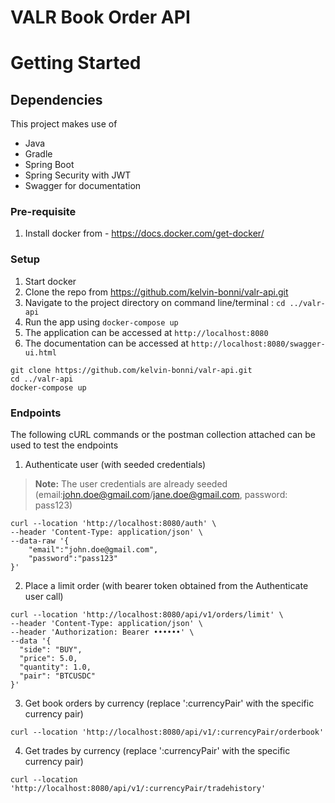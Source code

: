 # VALR Book Order API

# Getting Started

## Dependencies
This project makes use of
* Java
* Gradle
* Spring Boot
* Spring Security with JWT
* Swagger for documentation

### Pre-requisite
1. Install docker from - https://docs.docker.com/get-docker/

### Setup
1. Start docker
2. Clone the repo from https://github.com/kelvin-bonni/valr-api.git
3. Navigate to the project directory on command line/terminal : `cd ../valr-api`
4. Run the app using `docker-compose up`
5. The application can be accessed at `http://localhost:8080`
6. The documentation can be accessed at `http://localhost:8080/swagger-ui.html`

```shell script
git clone https://github.com/kelvin-bonni/valr-api.git
cd ../valr-api
docker-compose up
```

### Endpoints
The following cURL commands or the postman collection attached can be used to test the endpoints

1. Authenticate user (with seeded credentials)

>**Note:**
>The user credentials are already seeded (email:john.doe@gmail.com/jane.doe@gmail.com, password: pass123)

```
curl --location 'http://localhost:8080/auth' \
--header 'Content-Type: application/json' \
--data-raw '{
    "email":"john.doe@gmail.com",
    "password":"pass123"
}'
```
2. Place a limit order (with bearer token obtained from the Authenticate user call)
```
curl --location 'http://localhost:8080/api/v1/orders/limit' \
--header 'Content-Type: application/json' \
--header 'Authorization: Bearer ••••••' \
--data '{
  "side": "BUY",
  "price": 5.0,
  "quantity": 1.0,
  "pair": "BTCUSDC"
}'
```
3. Get book orders by currency (replace ':currencyPair' with the specific currency pair)
```
curl --location 'http://localhost:8080/api/v1/:currencyPair/orderbook'
```
4. Get trades by currency (replace ':currencyPair' with the specific currency pair)
```
curl --location 'http://localhost:8080/api/v1/:currencyPair/tradehistory'
```
